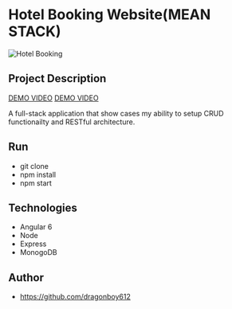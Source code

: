 ﻿# Hotel Booking Website(MEAN STACK)

![Hotel Booking](https://user-images.githubusercontent.com/39370721/49700177-a89bea00-fbdb-11e8-923c-ccd5a0c2ec54.png)


## Project Description

[DEMO VIDEO](https://www.dropbox.com/s/m8vpty09040gwrw/Untitled.mov?dl=0)
[DEMO VIDEO](https://imgur.com/a/BEFn55x)

A full-stack application that show cases my ability to setup CRUD functionailty and RESTful architecture.  
## Run
- git clone 
- npm install
- npm start

## Technologies
* Angular 6
* Node
* Express
* MonogoDB
## Author
* https://github.com/dragonboy612


